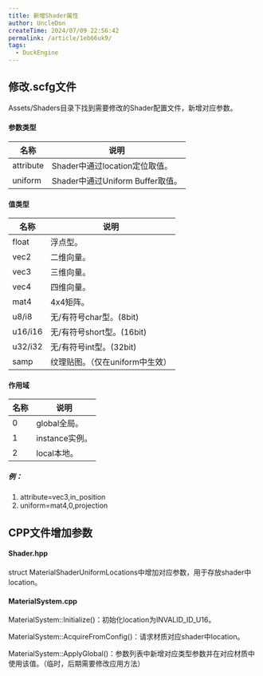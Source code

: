 ```yaml
---
title: 新增Shader属性
author: UncleDon
createTime: 2024/07/09 22:56:42
permalink: /article/1eb66uk9/
tags:
  - DuckEngine
---
```

## 修改.scfg文件

Assets/Shaders目录下找到需要修改的Shader配置文件，新增对应参数。

#### 参数类型

| 名称      | 说明                             |
| --------- | -------------------------------- |
| attribute | Shader中通过location定位取值。   |
| uniform   | Shader中通过Uniform Buffer取值。 |

#### 值类型

| 名称    | 说明                            |
| ------- | ------------------------------- |
| float   | 浮点型。                        |
| vec2    | 二维向量。                      |
| vec3    | 三维向量。                      |
| vec4    | 四维向量。                      |
| mat4    | 4x4矩阵。                       |
| u8/i8   | 无/有符号char型。(8bit)         |
| u16/i16 | 无/有符号short型。(16bit)       |
| u32/i32 | 无/有符号int型。(32bit)         |
| samp    | 纹理贴图。（仅在uniform中生效） |

#### 作用域

| 名称 | 说明           |
| ---- | -------------- |
| 0    | global全局。   |
| 1    | instance实例。 |
| 2    | local本地。    |

##### 例：

1. attribute=vec3,in_position
2. uniform=mat4,0,projection

## CPP文件增加参数

#### Shader.hpp

struct MaterialShaderUniformLocations中增加对应参数，用于存放shader中location。

#### MaterialSystem.cpp

MaterialSystem::Initialize()：初始化location为INVALID_ID_U16。

MaterialSystem::AcquireFromConfig()：请求材质对应shader中location。

MaterialSystem::ApplyGlobal()：参数列表中新增对应类型参数并在对应材质中使用该值。（临时，后期需要修改应用方法）
